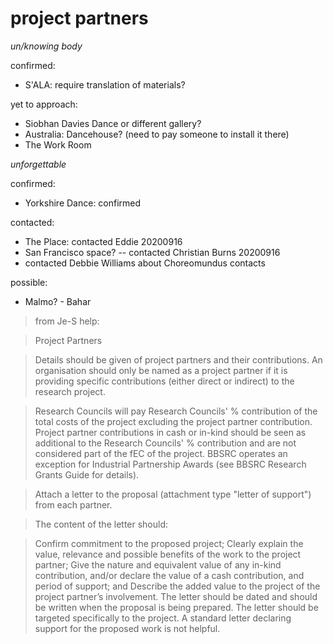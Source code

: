 # project partners


_un/knowing body_

confirmed:
- S'ALA: require translation of materials? 

yet to approach:
- Siobhan Davies Dance or different gallery?
- Australia: Dancehouse? (need to pay someone to install it there)
- The Work Room


_unforgettable_

confirmed:
- Yorkshire Dance: confirmed

contacted:
- The Place: contacted Eddie 20200916
- San Francisco space? -- contacted Christian Burns 20200916
- contacted Debbie Williams about Choreomundus contacts

possible: 
- Malmo? - Bahar



>from Je-S help:

>Project Partners

>Details should be given of project partners and their contributions. An organisation should only be named as a project partner if it is providing specific contributions (either direct or indirect) to the research project.

>Research Councils will pay Research Councils' % contribution of the total costs of the project excluding the project partner contribution. Project partner contributions in cash or in-kind should be seen as additional to the Research Councils' % contribution and are not considered part of the fEC of the project. BBSRC operates an exception for Industrial Partnership Awards (see BBSRC Research Grants Guide for details).

>Attach a letter to the proposal (attachment type "letter of support") from each partner.

>The content of the letter should:

>Confirm commitment to the proposed project;
Clearly explain the value, relevance and possible benefits of the work to the project partner;
Give the nature and equivalent value of any in-kind contribution, and/or declare the value of a cash contribution, and period of support; and
Describe the added value to the project of the project partner’s involvement.
The letter should be dated and should be written when the proposal is being prepared. The letter should be targeted specifically to the project. A standard letter declaring support for the proposed work is not helpful.